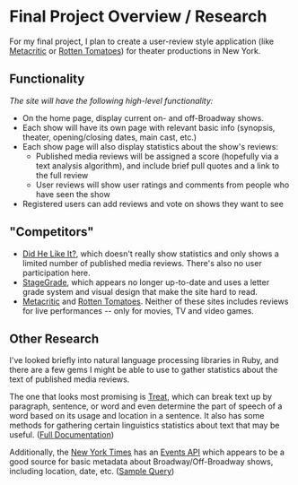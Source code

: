 # Final Project Overview / Research

For my final project, I plan to create a user-review style application (like
[Metacritic] or [Rotten Tomatoes]) for theater productions in New York.

[Metacritic]: http://www.metacritic.com/
[Rotten Tomatoes]: http://www.rottentomatoes.com/

## Functionality

*The site will have the following high-level functionality:*

* On the home page, display current on- and off-Broadway shows.
* Each show will have its own page with relevant basic info (synopsis, theater, opening/closing
  dates, main cast, etc.)
* Each show page will also display statistics about the show's reviews:
    * Published media reviews will be assigned a score (hopefully via a text
      analysis algorithm), and include brief pull quotes and a link to
      the full review
    * User reviews will show user ratings and comments from people who have seen
      the show
* Registered users can add reviews and vote on shows they want to see

## "Competitors"

* [Did He Like It?], which doesn't really show
  statistics and only shows a limited number of published media reviews. There's
  also no user participation here.
* [StageGrade], which appears no longer up-to-date and uses a letter grade system
  and visual design that make the site hard to read.
* [Metacritic] and [Rotten Tomatoes]. Neither of these sites includes reviews
  for live performances -- only for movies, TV and video games.

[Did He Like It?]: http://www.didhelikeit.com/
[StageGrade]: http://stagegrade.com/
[Metacritic]: http://www.metacritic.com/
[Rotten Tomatoes]: http://www.rottentomatoes.com/

## Other Research

I've looked briefly into natural language processing libraries in Ruby, and
there are a few gems I might be able to use to gather statistics about the text
of published media reviews.

The one that looks most promising is [Treat], which can break text up by
paragraph, sentence, or word and even determine the part of speech of a word
based on its usage and location in a sentence. It also has some methods for
gathering certain linguistics statistics about text that may be useful. ([Full
Documentation])

[Treat]: https://github.com/louismullie/treat
[Full Documentation]: https://github.com/louismullie/treat/wiki/Manual

Additionally, the [New York Times] has an [Events API] which appears to be a good
source for basic metadata about Broadway/Off-Broadway shows, including location,
date, etc. ([Sample Query])

[New York Times]: http://nytimes.com
[Events API]: http://developer.nytimes.com/docs/events_api
[Sample Query]: http://prototype.nytimes.com/gst/apitool/index.html?api_id=13&request_id=0&query=&filters=category%3A%22Theater%22&date_range=&facets=&sort=event_id%2Basc&limit=&offset=&ll=&radius=&sw=&ne=&resp_format=json&perform_request=Make+Request&use_pp=on
